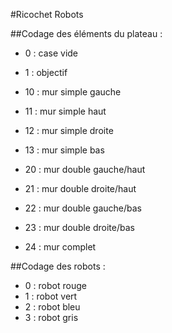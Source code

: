 #Ricochet Robots

##Codage des éléments du plateau :

* 0 : case vide
* 1 : objectif

* 10 : mur simple gauche
* 11 : mur simple haut
* 12 : mur simple droite
* 13 : mur simple bas

* 20 : mur double gauche/haut
* 21 : mur double droite/haut
* 22 : mur double gauche/bas
* 23 : mur double droite/bas
* 24 : mur complet

##Codage des robots :

* 0 : robot rouge
* 1 : robot vert
* 2 : robot bleu
* 3 : robot gris